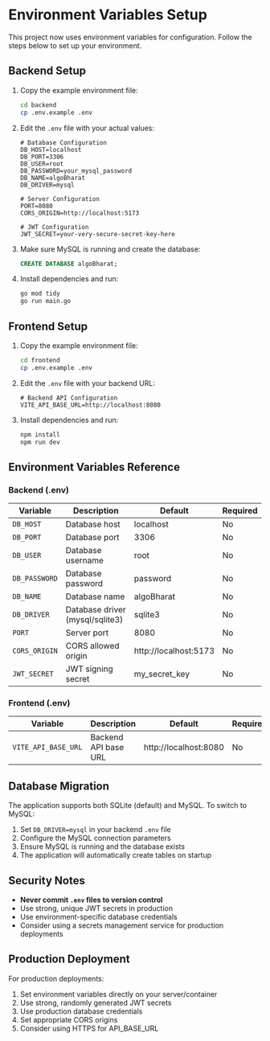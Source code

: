 # Environment Variables Setup

This project now uses environment variables for configuration. Follow the steps below to set up your environment.

## Backend Setup

1. Copy the example environment file:
   ```bash
   cd backend
   cp .env.example .env
   ```

2. Edit the `.env` file with your actual values:
   ```env
   # Database Configuration
   DB_HOST=localhost
   DB_PORT=3306
   DB_USER=root
   DB_PASSWORD=your_mysql_password
   DB_NAME=algoBharat
   DB_DRIVER=mysql

   # Server Configuration
   PORT=8080
   CORS_ORIGIN=http://localhost:5173

   # JWT Configuration
   JWT_SECRET=your-very-secure-secret-key-here
   ```

3. Make sure MySQL is running and create the database:
   ```sql
   CREATE DATABASE algoBharat;
   ```

4. Install dependencies and run:
   ```bash
   go mod tidy
   go run main.go
   ```

## Frontend Setup

1. Copy the example environment file:
   ```bash
   cd frontend
   cp .env.example .env
   ```

2. Edit the `.env` file with your backend URL:
   ```env
   # Backend API Configuration
   VITE_API_BASE_URL=http://localhost:8080
   ```

3. Install dependencies and run:
   ```bash
   npm install
   npm run dev
   ```

## Environment Variables Reference

### Backend (.env)

| Variable | Description | Default | Required |
|----------|-------------|---------|----------|
| `DB_HOST` | Database host | localhost | No |
| `DB_PORT` | Database port | 3306 | No |
| `DB_USER` | Database username | root | No |
| `DB_PASSWORD` | Database password | password | No |
| `DB_NAME` | Database name | algoBharat | No |
| `DB_DRIVER` | Database driver (mysql/sqlite3) | sqlite3 | No |
| `PORT` | Server port | 8080 | No |
| `CORS_ORIGIN` | CORS allowed origin | http://localhost:5173 | No |
| `JWT_SECRET` | JWT signing secret | my_secret_key | No |

### Frontend (.env)

| Variable | Description | Default | Required |
|----------|-------------|---------|----------|
| `VITE_API_BASE_URL` | Backend API base URL | http://localhost:8080 | No |

## Database Migration

The application supports both SQLite (default) and MySQL. To switch to MySQL:

1. Set `DB_DRIVER=mysql` in your backend `.env` file
2. Configure the MySQL connection parameters
3. Ensure MySQL is running and the database exists
4. The application will automatically create tables on startup

## Security Notes

- **Never commit `.env` files to version control**
- Use strong, unique JWT secrets in production
- Use environment-specific database credentials
- Consider using a secrets management service for production deployments

## Production Deployment

For production deployments:

1. Set environment variables directly on your server/container
2. Use strong, randomly generated JWT secrets
3. Use production database credentials
4. Set appropriate CORS origins
5. Consider using HTTPS for API_BASE_URL
